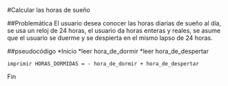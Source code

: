 #Calcular las horas de sueño

##Problemática
El usuario desea conocer las horas diarias de sueño al día, se usa un reloj de 24 horas, el usuario da horas enteras y reales, se asume que el usuario se duerme y se despierta en el mismo lapso de 24 horas.

##pseudocódigo
*Inicio
    *leer hora_de_dormir
    *leer hora_de_despertar

    imprimir HORAS_DORMIDAS = - hora_de_dormir + hora_de_despertar

Fin
